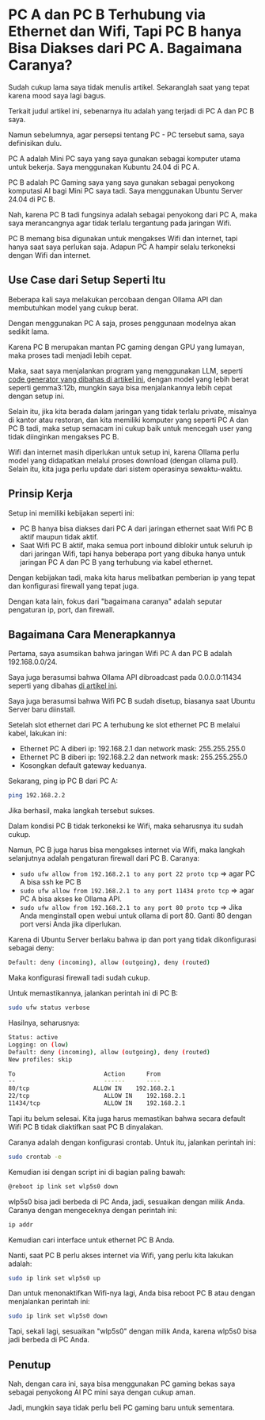 # PC A dan PC B Terhubung via Ethernet dan Wifi, Tapi PC B hanya Bisa Diakses dari PC A. Bagaimana Caranya?

Sudah cukup lama saya tidak menulis artikel. Sekaranglah saat yang tepat karena mood saya lagi bagus.

Terkait judul artikel ini, sebenarnya itu adalah yang terjadi di PC A dan PC B saya.

Namun sebelumnya, agar persepsi tentang PC - PC tersebut sama, saya definisikan dulu.

PC A adalah Mini PC saya yang saya gunakan sebagai komputer utama untuk bekerja. Saya menggunakan Kubuntu 24.04 di PC A.

PC B adalah PC Gaming saya yang saya gunakan sebagai penyokong komputasi AI bagi Mini PC saya tadi. Saya menggunakan Ubuntu Server 24.04 di PC B.

Nah, karena PC B tadi fungsinya adalah sebagai penyokong dari PC A, maka saya merancangnya agar tidak terlalu tergantung pada jaringan Wifi.

PC B memang bisa digunakan untuk mengakses Wifi dan internet, tapi hanya saat saya perlukan saja. Adapun PC A hampir selalu terkoneksi dengan Wifi dan internet.

## Use Case dari Setup Seperti Itu

Beberapa kali saya melakukan percobaan dengan Ollama API dan membutuhkan model yang cukup berat.

Dengan menggunakan PC A saja, proses penggunaan modelnya akan sedikit lama.

Karena PC B merupakan mantan PC gaming dengan GPU yang lumayan, maka proses tadi menjadi lebih cepat.

Maka, saat saya menjalankan program yang menggunakan LLM, seperti [code generator yang dibahas di artikel ini](https://rakifsul.github.io/membuat-bahasa-pemrograman-web-yang-menggunakan-bahasa-manusia-dengan-llm-gemma31b.html), dengan model yang lebih berat seperti gemma3:12b, mungkin saya bisa menjalankannya lebih cepat dengan setup ini.

Selain itu, jika kita berada dalam jaringan yang tidak terlalu private, misalnya di kantor atau restoran, dan kita memiliki komputer yang seperti PC A dan PC B tadi, maka setup semacam ini cukup baik untuk mencegah user yang tidak diinginkan mengakses PC B.

Wifi dan internet masih diperlukan untuk setup ini, karena Ollama perlu model yang didapatkan melalui proses download (dengan ollama pull). Selain itu, kita juga perlu update dari sistem operasinya sewaktu-waktu.

## Prinsip Kerja

Setup ini memiliki kebijakan seperti ini:

-   PC B hanya bisa diakses dari PC A dari jaringan ethernet saat Wifi PC B aktif maupun tidak aktif.
-   Saat Wifi PC B aktif, maka semua port inbound diblokir untuk seluruh ip dari jaringan Wifi, tapi hanya beberapa port yang dibuka hanya untuk jaringan PC A dan PC B yang terhubung via kabel ethernet.

Dengan kebijakan tadi, maka kita harus melibatkan pemberian ip yang tepat dan konfigurasi firewall yang tepat juga.

Dengan kata lain, fokus dari "bagaimana caranya" adalah seputar pengaturan ip, port, dan firewall.

## Bagaimana Cara Menerapkannya

Pertama, saya asumsikan bahwa jaringan Wifi PC A dan PC B adalah 192.168.0.0/24.

Saya juga berasumsi bahwa Ollama API dibroadcast pada 0.0.0.0:11434 seperti yang dibahas [di artikel ini](https://rakifsul.github.io/cerita-waktu-saya-coding-pakai-llm-lokal-dengan-vscode-di-ubuntu-24042.html).

Saya juga berasumsi bahwa Wifi PC B sudah disetup, biasanya saat Ubuntu Server baru diinstall.

Setelah slot ethernet dari PC A terhubung ke slot ethernet PC B melalui kabel, lakukan ini:

-   Ethernet PC A diberi ip: 192.168.2.1 dan network mask: 255.255.255.0
-   Ethernet PC B diberi ip: 192.168.2.2 dan network mask: 255.255.255.0
-   Kosongkan default gateway keduanya.

Sekarang, ping ip PC B dari PC A:

```bash
ping 192.168.2.2
```

Jika berhasil, maka langkah tersebut sukses.

Dalam kondisi PC B tidak terkoneksi ke Wifi, maka seharusnya itu sudah cukup.

Namun, PC B juga harus bisa mengakses internet via Wifi, maka langkah selanjutnya adalah pengaturan firewall dari PC B. Caranya:

-   `sudo ufw allow from 192.168.2.1 to any port 22 proto tcp` => agar PC A bisa ssh ke PC B
-   `sudo ufw allow from 192.168.2.1 to any port 11434 proto tcp` => agar PC A bisa akses ke Ollama API.
-   `sudo ufw allow from 192.168.2.1 to any port 80 proto tcp` => Jika Anda menginstall open webui untuk ollama di port 80. Ganti 80 dengan port versi Anda jika diperlukan.

Karena di Ubuntu Server berlaku bahwa ip dan port yang tidak dikonfigurasi sebagai deny:

```bash
Default: deny (incoming), allow (outgoing), deny (routed)
```

Maka konfigurasi firewall tadi sudah cukup.

Untuk memastikannya, jalankan perintah ini di PC B:

```bash
sudo ufw status verbose
```

Hasilnya, seharusnya:

```bash
Status: active
Logging: on (low)
Default: deny (incoming), allow (outgoing), deny (routed)
New profiles: skip

To                         Action      From
--                         ------      ----     
80/tcp                  ALLOW IN    192.168.2.1               
22/tcp                     ALLOW IN    192.168.2.1               
11434/tcp                  ALLOW IN    192.168.2.1  
```

Tapi itu belum selesai. Kita juga harus memastikan bahwa secara default Wifi PC B tidak diaktifkan saat PC B dinyalakan.

Caranya adalah dengan konfigurasi crontab. Untuk itu, jalankan perintah ini:

```bash
sudo crontab -e
```

Kemudian isi dengan script ini di bagian paling bawah:

```bash
@reboot ip link set wlp5s0 down
```

wlp5s0 bisa jadi berbeda di PC Anda, jadi, sesuaikan dengan milik Anda. Caranya dengan mengeceknya dengan perintah ini:

```bash
ip addr
```

Kemudian cari interface untuk ethernet PC B Anda.

Nanti, saat PC B perlu akses internet via Wifi, yang perlu kita lakukan adalah:

```bash
sudo ip link set wlp5s0 up
```

Dan untuk menonaktifkan Wifi-nya lagi, Anda bisa reboot PC B atau dengan menjalankan perintah ini:

```bash
sudo ip link set wlp5s0 down
```

Tapi, sekali lagi, sesuaikan "wlp5s0" dengan milik Anda, karena wlp5s0 bisa jadi berbeda di PC Anda.

## Penutup

Nah, dengan cara ini, saya bisa menggunakan PC gaming bekas saya sebagai penyokong AI PC mini saya dengan cukup aman.

Jadi, mungkin saya tidak perlu beli PC gaming baru untuk sementara.